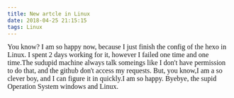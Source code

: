 ```yaml
---
title: New artcle in Linux
date: 2018-04-25 21:15:15
tags: Linux
---
```

<font face='garamond' size='3px'>
You know? I am so happy now, because I just finish the config of the hexo in Linux. I spent 2 days working for it, however I failed one time and one time.The sudupid machine always talk someings like I don't have permission to do that, and the github don't access my requests. But, you know,I am a so clever boy, and I can figure it in quickly.I am so happy. Byebye, the supid Operation System windows and Linux.
</font>


